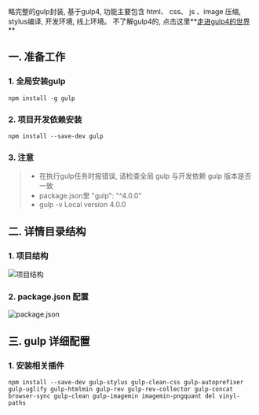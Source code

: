 略完整的gulp封装, 基于gulp4, 功能主要包含 html、 css、 js 、image 压缩,  stylus编译, 开发环境, 线上环境。
不了解gulp4的, 点击这里**[走进gulp4的世界](https://blog.csdn.net/jianjianjianjiande/article/details/79048778)**

## 一. 准备工作
### 1. 全局安装gulp
```
npm install -g gulp
```
### 2. 项目开发依赖安装
```
npm install --save-dev gulp
```
### 3. 注意
> * 在执行gulp任务时报错误, 请检查全局 gulp 与开发依赖 gulp 版本是否一致
> * package.json里     "gulp": "^4.0.0"
> * gulp -v             Local version 4.0.0 
## 二. 详情目录结构
### 1. 项目结构
![项目结构](http://39.108.187.95/blog-resources/gulp/dir.png)

### 2. package.json 配置
![package.json](http://39.108.187.95/blog-resources/gulp/package.png)

## 三. gulp 详细配置
### 1. 安装相关插件
```
npm install --save-dev gulp-stylus gulp-clean-css gulp-autoprefixer gulp-uglify gulp-htmlmin gulp-rev gulp-rev-collector gulp-concat browser-sync gulp-clean gulp-imagemin imagemin-pngquant del vinyl-paths
```
